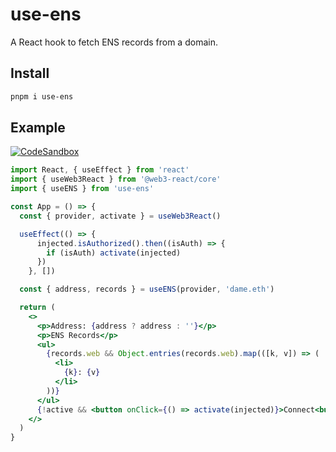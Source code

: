 # use-ens

A React hook to fetch ENS records from a domain.

## Install

```sh
pnpm i use-ens
```

## Example

[![CodeSandbox](https://codesandbox.io/static/img/play-codesandbox.svg)](https://codesandbox.io/s/useens-demo-q566k)

```jsx
import React, { useEffect } from 'react'
import { useWeb3React } from '@web3-react/core'
import { useENS } from 'use-ens'

const App = () => {
  const { provider, activate } = useWeb3React()

  useEffect(() => {
      injected.isAuthorized().then((isAuth) => {
        if (isAuth) activate(injected)
      })
    }, [])

  const { address, records } = useENS(provider, 'dame.eth')

  return (
    <>
      <p>Address: {address ? address : ''}</p>
      <p>ENS Records</p>
      <ul>
        {records.web && Object.entries(records.web).map(([k, v]) => (
          <li>
            {k}: {v}
          </li>
        ))}
      </ul>
      {!active && <button onClick={() => activate(injected)}>Connect<button>}
    </>
  )
}
```
